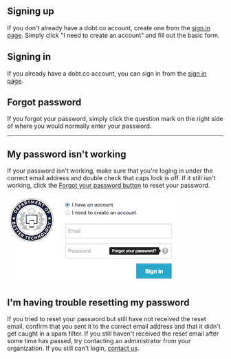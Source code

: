 ## Signing up

If you don't already have a dobt.co account, create one from the [sign in page](https://dashboard.dobt.co/sign_in). Simply click "I need to create an account" and fill out the basic form.

## Signing in

If you already have a dobt.co account, you can sign in from the [sign in page](https://dashboard.dobt.co/sign_in).

## Forgot password

If you forgot your password, simply click the question mark on the right side of where you would normally enter your password.

---

## My password isn't working

If your password isn't working, make sure that you're loging in under the correct email address and double check that caps lock is off. If it still isn't working, click the [Forgot your password button](#Forgot-password) to reset your password.

![screenshot](images/screenshot_forgot_password.png)

## I'm having trouble resetting my password

If you tried to reset your password but still have not received the reset email, confirm that you sent it to the correct email address and that it didn't get caught in a spam filter. If you still haven't received the reset email after some time has passed, try contacting an administrator from your organization. If you still can't login, [contact us](contact-page).

